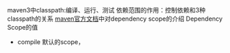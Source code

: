 maven3中classpath:编译、运行、测试
依赖范围的作用：控制依赖和3种classpath的关系
[maven官方文档](https://maven.apache.org/guides/introduction/introduction-to-dependency-mechanism.html)中对dependency scope的介绍
Dependency Scope的值
* compile 默认的scope，



